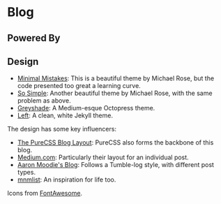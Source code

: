 # Blog



## Powered By


## Design

   * [Minimal Mistakes](http://mademistakes.com/articles/minimal-mistakes-jekyll-theme.html): This is a beautiful theme by Michael Rose, but the code presented too great a learning curve.
   * [So Simple](http://mademistakes.com/articles/so-simple-jekyll-theme.html): Another beautiful theme by Michael Rose, with the same problem as above.
   * [Greyshade](http://shashankmehta.in/archive/2012/greyshade.html): A Medium-esque Octopress theme.
   * [Left](http://zachholman.com/posts/left/): A clean, white Jekyll theme.

The design has some key influencers:

   * [The PureCSS Blog Layout](http://purecss.io/layouts/blog/): PureCSS also forms the backbone of this blog.
   * [Medium.com](http://medium.com): Particularly their layout for an individual post.
   * [Aaron Moodie's Blog](http://aaronmoodie.com/): Follows a Tumble-log style, with different post types.
   * [mnmlist](http://mnmlist.com/): An inspiration for life too.
   
Icons from [FontAwesome](http://fortawesome.github.io/Font-Awesome/icons/).

